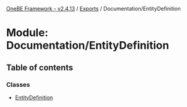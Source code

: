 [OneBE Framework - v2.4.13](../README.md) / [Exports](../modules.md) / Documentation/EntityDefinition

# Module: Documentation/EntityDefinition

## Table of contents

### Classes

- [EntityDefinition](../classes/Documentation_EntityDefinition.EntityDefinition.md)
